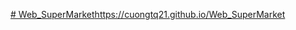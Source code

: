 [# Web_SuperMarket](https://cuongtq21.github.io/Web_SuperMarket)https://cuongtq21.github.io/Web_SuperMarket
